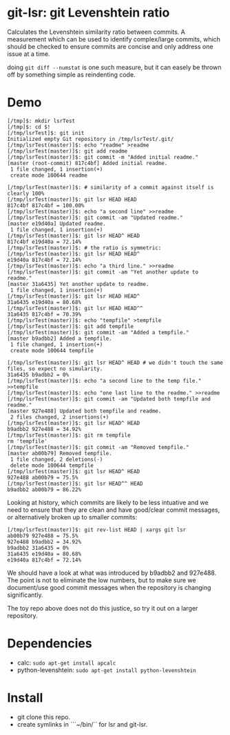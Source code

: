# git-lsr: git Levenshtein ratio #

Calculates the Levenshtein similarity ratio between commits.
A measurement which can be used to identify complex/large commits, which should be checked to ensure commits are concise and only address one issue at a time.

doing ```git diff --numstat``` is one such measure, but it can easely be thrown off by something simple as reindenting code.


# Demo #


    [/tmp]$: mkdir lsrTest
    [/tmp]$: cd $!
    [/tmp/lsrTest]$: git init
    Initialized empty Git repository in /tmp/lsrTest/.git/
    [/tmp/lsrTest(master)]$: echo "readme" >readme
    [/tmp/lsrTest(master)]$: git add readme 
    [/tmp/lsrTest(master)]$: git commit -m "Added initial readme."
    [master (root-commit) 817c4bf] Added initial readme.
     1 file changed, 1 insertion(+)
     create mode 100644 readme

    [/tmp/lsrTest(master)]$: # similarity of a commit against itself is clearly 100%
    [/tmp/lsrTest(master)]$: git lsr HEAD HEAD
    817c4bf 817c4bf = 100.00%
    [/tmp/lsrTest(master)]$: echo "a second line" >>readme 
    [/tmp/lsrTest(master)]$: git commit -am "Updated readme."
    [master e19d40a] Updated readme.
     1 file changed, 1 insertion(+)
    [/tmp/lsrTest(master)]$: git lsr HEAD^ HEAD
    817c4bf e19d40a = 72.14%
    [/tmp/lsrTest(master)]$: # the ratio is symmetric:
    [/tmp/lsrTest(master)]$: git lsr HEAD HEAD^
    e19d40a 817c4bf = 72.14%
    [/tmp/lsrTest(master)]$: echo "a third line." >>readme 
    [/tmp/lsrTest(master)]$: git commit -am "Yet another update to readme."
    [master 31a6435] Yet another update to readme.
     1 file changed, 1 insertion(+)
    [/tmp/lsrTest(master)]$: git lsr HEAD HEAD^
    31a6435 e19d40a = 80.68%
    [/tmp/lsrTest(master)]$: git lsr HEAD HEAD^^
    31a6435 817c4bf = 70.39%
    [/tmp/lsrTest(master)]$: echo "tempfile" >tempfile
    [/tmp/lsrTest(master)]$: git add tempfile 
    [/tmp/lsrTest(master)]$: git commit -am "Added a tempfile."
    [master b9adbb2] Added a tempfile.
     1 file changed, 1 insertion(+)
     create mode 100644 tempfile

    [/tmp/lsrTest(master)]$: git lsr HEAD^ HEAD # we didn't touch the same files, so expect no simularity.
    31a6435 b9adbb2 = 0%
    [/tmp/lsrTest(master)]$: echo "a second line to the temp file." >>tempfile 
    [/tmp/lsrTest(master)]$: echo "one last line to the readme." >>readme 
    [/tmp/lsrTest(master)]$: git commit -am "Updated both tempfile and readme."
    [master 927e488] Updated both tempfile and readme.
     2 files changed, 2 insertions(+)
    [/tmp/lsrTest(master)]$: git lsr HEAD^ HEAD
    b9adbb2 927e488 = 34.92%
    [/tmp/lsrTest(master)]$: git rm tempfile 
    rm 'tempfile'
    [/tmp/lsrTest(master)]$: git commit -am "Removed tempfile."
    [master ab00b79] Removed tempfile.
     1 file changed, 2 deletions(-)
     delete mode 100644 tempfile
    [/tmp/lsrTest(master)]$: git lsr HEAD^ HEAD
    927e488 ab00b79 = 75.5%
    [/tmp/lsrTest(master)]$: git lsr HEAD^^ HEAD
    b9adbb2 ab00b79 = 86.22%


Looking at history, which commits are likely to be less intuative and
we need to ensure that they are clean and have good/clear commit messages, or alternatively broken up to smaller commits:

    [/tmp/lsrTest(master)]$: git rev-list HEAD | xargs git lsr
    ab00b79 927e488 = 75.5%
    927e488 b9adbb2 = 34.92%
    b9adbb2 31a6435 = 0%
    31a6435 e19d40a = 80.68%
    e19d40a 817c4bf = 72.14%

We should have a look at what was introduced by b9adbb2 and 927e488.
The point is not to eliminate the low numbers, but to make sure we document/use good commit messages when the repository is changing significantly.

The toy repo above does not do this justice, so try it out on a larger repository.


# Dependencies #

- calc: ```sudo apt-get install apcalc```
- python-levenshtein: ```sudo apt-get install python-levenshtein```


# Install #

- git clone this repo.
- create symlinks in ```~/bin/`` for lsr and git-lsr.


